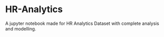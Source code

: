 # HR-Analytics
A jupyter notebook made for HR Analytics Dataset with complete analysis and modelling.
